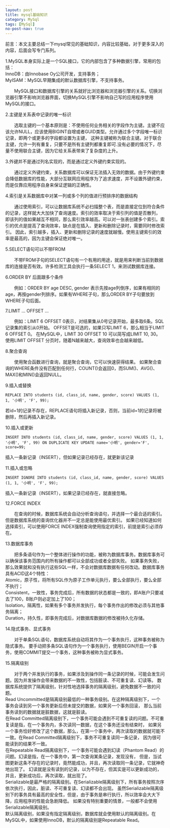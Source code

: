 ```yaml
---
layout: post
title: mysql基础知识
category: MySql
tags: [MySql]
no-post-nav: true
---
```


前言：本文主要总结一下mysql常见的基础知识，内容比较基础，对于更多深入的内容，后面会写专门系列。

1.MySQL本身实际上是一个SQL接口，它的内部包含了多种数据引擎，常用的包括：
<br/>
InnoDB：由Innobase Oy公司开发，支持事务；
<br/>
MyISAM：MySQL早期集成的默认数据库引擎，不支持事务。

&ensp;&ensp;&ensp;&ensp;MySQL接口和数据库引擎的关系就好比浏览器和浏览器引擎的关系。切换浏览器引擎不影响浏览器界面，切换MySQL引擎不影响自己写的应用程序使用MySQL的接口。

2.主键是关系表中记录的唯一标识

&ensp;&ensp;&ensp;&ensp;选取主键的一个基本原则是：不使用任何业务相关的字段作为主键。主键不应该允许NULL，应该使用BIGINT自增或者GUID类型。允许通过多个字段唯一标识记录，即两个或更多的字段都设置为主键，
这种主键被称为联合主键。对于联合主键，允许一列有重复，只要不是所有主键列都重复即可.没有必要的情况下，尽量不使用联合主键，因为它给关系表带来了复杂度的上升。

3.外键并不是通过列名实现的，而是通过定义外键约束实现的。
  
&ensp;&ensp;&ensp;&ensp;通过定义外键约束，关系数据库可以保证无法插入无效的数据。由于外键约束会降低数据库的性能，大部分互联网应用程序为了追求速度，并不设置外键约束，而是仅靠应用程序自身来保证逻辑的正确性。

4.索引是关系数据库中对某一列或多个列的值进行预排序的数据结构

&ensp;&ensp;&ensp;&ensp;通过使用索引，可以让数据库系统不必扫描整个表，而是直接定位到符合条件的记录，这样就大大加快了查询速度。索引的效率取决于索引列的值是否散列，
即该列的值如果越互不相同，那么索引效率越高。可以对一张表创建多个索引。索引的优点是提高了查询效率，缺点是在插入、更新和删除记录时，需要同时修改索引。
因此，索引越多，插入、更新和删除记录的速度就越慢。使用主键索引的效率是最高的，因为主键会保证绝对唯一。

5.SELECT语句可以不带FROM

&ensp;&ensp;&ensp;&ensp;不带FROM子句的SELECT语句有一个有用的用途，就是用来判断当前到数据库的连接是否有效。许多检测工具会执行一条SELECT 1，来测试数据库连接。

6.ORDER BY 后面跟多个条件

&ensp;&ensp;&ensp;&ensp;例如：ORDER BY age DESC, gender  表示先按age列倒序，如果有相同的age，再按gender列排序。如果有WHERE子句，那么ORDER BY子句要放到WHERE子句后面。

7.LIMIT ... OFFSET ...

&ensp;&ensp;&ensp;&ensp;例如：LIMIT 6 OFFSET 0表示，对结果集从0号记录开始，最多取6条。SQL记录集的索引从0开始。
OFFSET是可选的，如果只写LIMIT 6，那么相当于LIMIT 6 OFFSET 0。
在MySQL中，LIMIT 30 OFFSET 10 可以简写成LIMIT 10, 30。
使用LIMIT <M> OFFSET <N>分页时，随着N越来越大，查询效率也会越来越低。

8.聚合查询

&ensp;&ensp;&ensp;&ensp;使用聚合函数进行查询，就是聚合查询，它可以快速获得结果。
如果聚合查询的WHERE条件没有匹配到任何行，COUNT()会返回0，而SUM()、AVG()、MAX()和MIN()会返回NULL。

9.插入或替换

```
REPLACE INTO students (id, class_id, name, gender, score) VALUES (1, 1, '小明', 'F', 99);
```
若id=1的记录不存在，REPLACE语句将插入新记录，否则，当前id=1的记录将被删除，然后再插入新记录。

10.插入或更新

```
INSERT INTO students (id, class_id, name, gender, score) VALUES (1, 1, '小明', 'F', 99) ON DUPLICATE KEY UPDATE name='小明', gender='F', score=99;
```
插入一条新记录（INSERT），但如果记录已经存在，就更新该记录

11.插入或忽略

```
INSERT IGNORE INTO students (id, class_id, name, gender, score) VALUES (1, 1, '小明', 'F', 99);
```
插入一条新记录（INSERT），如果记录已经存在，就直接忽略。

12.FORCE INDEX

&ensp;&ensp;&ensp;&ensp;在查询的时候，数据库系统会自动分析查询语句，并选择一个最合适的索引。但是数据库系统的查询优化器并不一定总是能使用最优索引。
如果已经知道如何选择索引，可以使用FORCE INDEX强制查询使用指定的索引，前提是索引必须存在。

13.数据库事务

&ensp;&ensp;&ensp;&ensp;把多条语句作为一个整体进行操作的功能，被称为数据库事务。数据库事务可以确保该事务范围内的所有操作都可以全部成功或者全部失败。
如果事务失败，那么效果就和没有执行这些SQL一样，不会对数据库数据有任何改动。数据库事务具有ACID这4个特性：
<br/>
Atomic，原子性，将所有SQL作为原子工作单元执行，要么全部执行，要么全部不执行；
<br/>
Consistent，一致性，事务完成后，所有数据的状态都是一致的，即A账户只要减去了100，B账户则必定加上了100；
<br/>
Isolation，隔离性，如果有多个事务并发执行，每个事务作出的修改必须与其他事务隔离；
<br/>
Duration，持久性，即事务完成后，对数据库数据的修改被持久化存储。

14.隐式事务、显式事务

&ensp;&ensp;&ensp;&ensp;对于单条SQL语句，数据库系统自动将其作为一个事务执行，这种事务被称为隐式事务。
要手动把多条SQL语句作为一个事务执行，使用BEGIN开启一个事务，使用COMMIT提交一个事务，这种事务被称为显式事务。

15.隔离级别

&ensp;&ensp;&ensp;&ensp;对于两个并发执行的事务，如果涉及到操作同一条记录的时候，可能会发生问题。因为并发操作会带来数据的不一致性，包括脏读、不可重复读、幻读等。
数据库系统提供了隔离级别，针对性地选择事务的隔离级别，避免数据不一致的问题。
<br/>
Read Uncommitted是隔离级别最低的一种事务级别。在这种隔离级别下，一个事务会读到另一个事务更新后但未提交的数据，如果另一个事务回滚，
那么当前事务读到的数据就是脏数据，这就是脏读。
<br/>
在Read Committed隔离级别下，一个事务可能会遇到不可重复读的问题。不可重复读是指，在一个事务内，多次读同一数据，在这个事务还没有结束时，
如果另一个事务恰好修改了这个数据，那么，在第一个事务中，两次读取的数据就可能不一致。在Read Committed隔离级别下，事务不可重复读同一条记录，
因为很可能读到的结果不一致。
<br/>
在Repeatable Read隔离级别下，一个事务可能会遇到幻读（Phantom Read）的问题。幻读是指，在一个事务中，第一次查询某条记录，发现没有，
但是，当试图更新这条不存在的记录时，竟然能成功，并且，再次读取同一条记录，它就神奇地出现了。
幻读就是没有读到的记录，以为不存在，但其实是可以更新成功的，并且，更新成功后，再次读取，就出现了。
<br/>
Serializable是最严格的隔离级别。在Serializable隔离级别下，所有事务按照次序依次执行，因此，脏读、不可重复读、幻读都不会出现。
虽然Serializable隔离级别下的事务具有最高的安全性，但是，由于事务是串行执行，所以效率会大大下降，应用程序的性能会急剧降低。
如果没有特别重要的情景，一般都不会使用Serializable隔离级别。
<br/>
默认隔离级别，如果没有指定隔离级别，数据库就会使用默认的隔离级别。在MySQL中，如果使用InnoDB，默认的隔离级别是Repeatable Read。
